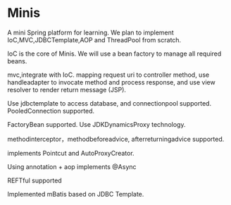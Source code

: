 # Minis

A mini Spring platform for learning. We plan to implement IoC,MVC,JDBCTemplate,AOP and ThreadPool from scratch.

IoC is the core of Minis. We will use a bean factory to manage all required beans.

mvc,integrate with IoC. mapping request uri to controller method,
use handleadapter to invocate method and process response,
and use view resolver to render return message (JSP). 

Use jdbctemplate to access database, and connectionpool supported.
PooledConnection supported.

FactoryBean supported. Use JDKDynamicsProxy technology.

methodinterceptor，methodbeforeadvice, afterreturningadvice supported.

 implements Pointcut and AutoProxyCreator.

Using annotation + aop implements @Async

REFTful supported

Implemented mBatis based on JDBC Template.
 
